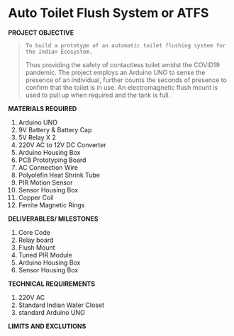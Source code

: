 # Auto Toilet Flush System or ATFS

**PROJECT OBJECTIVE**
>     To build a prototype of an automatic toilet flushing system for the Indian Ecosystem. 
> Thus providing the safety of contactless toilet amidst the COVID19
> pandemic. The project employs an Arduino UNO to sense the presence of an individual, further 
> counts the seconds of presence to confirm that the toilet is in use. An electromagnetic flush
> mount is used to pull up when required and the tank is full.

**MATERIALS REQUIRED**
1. Arduino UNO
2. 9V Battery & Battery Cap
3. 5V Relay X 2
4. 220V AC to 12V DC Converter
5. Arduino Housing Box
6. PCB Prototyping Board
7. AC Connection Wire
8. Polyolefin Heat Shrink Tube
9. PIR Motion Sensor
10. Sensor Housing Box
11. Copper Coil
12. Ferrite Magnetic Rings

**DELIVERABLES/ MILESTONES**
1. Core Code
2. Relay board
3. Flush Mount
4. Tuned PIR Module
5. Arduino Housing Box
6. Sensor Housing Box

**TECHNICAL REQUIREMENTS**
1. 220V AC
2. Standard Indian Water Closet
3. standard Arduino UNO 

**LIMITS AND EXCLUTIONS**
